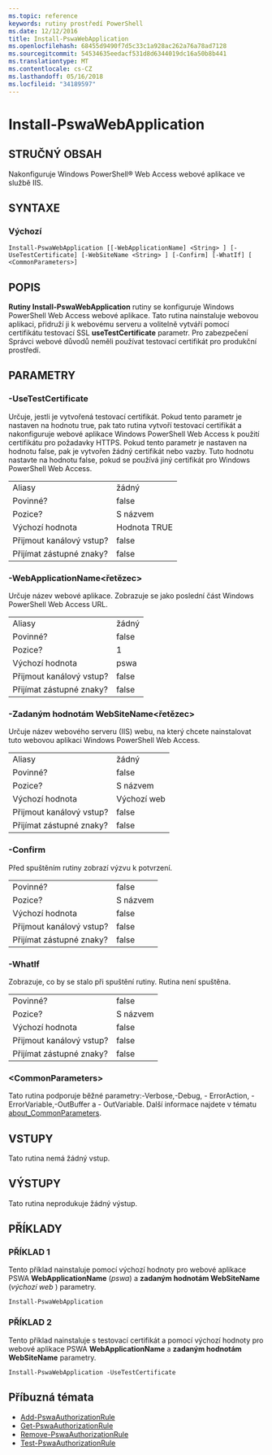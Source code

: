 ```yaml
---
ms.topic: reference
keywords: rutiny prostředí PowerShell
ms.date: 12/12/2016
title: Install-PswaWebApplication
ms.openlocfilehash: 68455d9490f7d5c33c1a928ac262a76a78ad7128
ms.sourcegitcommit: 54534635eedacf531d8d6344019dc16a50b8b441
ms.translationtype: MT
ms.contentlocale: cs-CZ
ms.lasthandoff: 05/16/2018
ms.locfileid: "34189597"
---
```

# <a name="install-pswawebapplication"></a>Install-PswaWebApplication

## <a name="synopsis"></a>STRUČNÝ OBSAH

Nakonfiguruje Windows PowerShell® Web Access webové aplikace ve službě IIS.

## <a name="syntax"></a>SYNTAXE

### <a name="default"></a>Výchozí
```
Install-PswaWebApplication [[-WebApplicationName] <String> ] [-UseTestCertificate] [-WebSiteName <String> ] [-Confirm] [-WhatIf] [ <CommonParameters>]
```

## <a name="description"></a>POPIS

**Rutiny Install-PswaWebApplication** rutiny se konfiguruje Windows PowerShell Web Access webové aplikace. Tato rutina nainstaluje webovou aplikaci, přidruží ji k webovému serveru a volitelně vytváří pomocí certifikátu testovací SSL **useTestCertificate** parametr. Pro zabezpečení Správci webové důvodů neměli používat testovací certifikát pro produkční prostředí.

## <a name="parameters"></a>PARAMETRY

### <a name="-usetestcertificate"></a>-UseTestCertificate

Určuje, jestli je vytvořená testovací certifikát. Pokud tento parametr je nastaven na hodnotu true, pak tato rutina vytvoří testovací certifikát a nakonfiguruje webové aplikace Windows PowerShell Web Access k použití certifikátu pro požadavky HTTPS. Pokud tento parametr je nastaven na hodnotu false, pak je vytvořen žádný certifikát nebo vazby. Tuto hodnotu nastavte na hodnotu false, pokud se používá jiný certifikát pro Windows PowerShell Web Access.

|||
|-|-|
| Aliasy                              | žádný                                 |
| Povinné?                            | false                                |
| Pozice?                            | S názvem                                |
| Výchozí hodnota                        | Hodnota TRUE                                 |
| Přijmout kanálový vstup?               | false                                |
| Přijímat zástupné znaky?          | false                                |

### <a name="-webapplicationnameltstringgt"></a>-WebApplicationName&lt;řetězec&gt;

Určuje název webové aplikace. Zobrazuje se jako poslední část Windows PowerShell Web Access URL.

|||
|-|-|
| Aliasy                              | žádný                                 |
| Povinné?                            | false                                |
| Pozice?                            | 1                                    |
| Výchozí hodnota                        | pswa                                 |
| Přijmout kanálový vstup?               | false                                |
| Přijímat zástupné znaky?          | false                                |

### <a name="-websitenameltstringgt"></a>-Zadaným hodnotám WebSiteName&lt;řetězec&gt;

Určuje název webového serveru (IIS) webu, na který chcete nainstalovat tuto webovou aplikaci Windows PowerShell Web Access.

|||
|-|-|
| Aliasy                              | žádný                                 |
| Povinné?                            | false                                |
| Pozice?                            | S názvem                                |
| Výchozí hodnota                        | Výchozí web                     |
| Přijmout kanálový vstup?               | false                                |
| Přijímat zástupné znaky?          | false                                |

### <a name="-confirm"></a>-Confirm

Před spuštěním rutiny zobrazí výzvu k potvrzení.

|||
|-|-|
| Povinné?                            | false                                |
| Pozice?                            | S názvem                                |
| Výchozí hodnota                        | false                                |
| Přijmout kanálový vstup?               | false                                |
| Přijímat zástupné znaky?          | false                                |

### <a name="-whatif"></a>-WhatIf

Zobrazuje, co by se stalo při spuštění rutiny.
Rutina není spuštěna.

|||
|-|-|
| Povinné?                            | false                                |
| Pozice?                            | S názvem                                |
| Výchozí hodnota                        | false                                |
| Přijmout kanálový vstup?               | false                                |
| Přijímat zástupné znaky?          | false                                |

### <a name="ltcommonparametersgt"></a>&lt;CommonParameters&gt;

Tato rutina podporuje běžné parametry:-Verbose,-Debug, - ErrorAction, - ErrorVariable,-OutBuffer a - OutVariable.
Další informace najdete v tématu [about_CommonParameters](http://go.microsoft.com/fwlink/p/?LinkID=113216).

## <a name="inputs"></a>VSTUPY

Tato rutina nemá žádný vstup.

## <a name="outputs"></a>VÝSTUPY

Tato rutina neprodukuje žádný výstup.

## <a name="examples"></a>PŘÍKLADY

### <a name="example-1"></a>PŘÍKLAD 1

Tento příklad nainstaluje pomocí výchozí hodnoty pro webové aplikace PSWA **WebApplicationName** (*pswa*) a **zadaným hodnotám WebSiteName** (*výchozí web* ) parametry.

```
Install-PswaWebApplication
```

### <a name="example-2"></a>PŘÍKLAD 2

Tento příklad nainstaluje s testovací certifikát a pomocí výchozí hodnoty pro webové aplikace PSWA **WebApplicationName** a **zadaným hodnotám WebSiteName** parametry.

```
Install-PswaWebApplication -UseTestCertificate
```

## <a name="related-topics"></a>Příbuzná témata

- [Add-PswaAuthorizationRule](add-pswaauthorizationrule.md)
- [Get-PswaAuthorizationRule](get-pswaauthorizationrule.md)
- [Remove-PswaAuthorizationRule](remove-pswaauthorizationrule.md)
- [Test-PswaAuthorizationRule](test-pswaauthorizationrule.md)